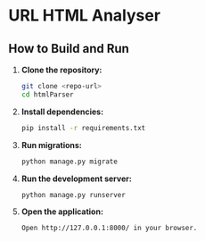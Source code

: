# URL HTML Analyser

## How to Build and Run

1. **Clone the repository:**
   ```bash
   git clone <repo-url>
   cd htmlParser
2. **Install dependencies:**
    ```bash
    pip install -r requirements.txt
3. **Run migrations:**
    ```bash
    python manage.py migrate
4. **Run the development server:**
    ```bash
    python manage.py runserver
5. **Open the application:**
    ```
    Open http://127.0.0.1:8000/ in your browser.